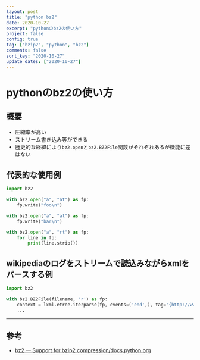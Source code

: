 ```yaml
---
layout: post
title: "python bz2"
date: 2020-10-27
excerpt: "pythonのbz2の使い方"
project: false
config: true
tag: ["bzip2", "python", "bz2"]
comments: false
sort_key: "2020-10-27"
update_dates: ["2020-10-27"]
---
```


# pythonのbz2の使い方

## 概要
 - 圧縮率が高い
 - ストリーム書き込み等ができる
 - 歴史的な経緯により`bz2.open`と`bz2.BZ2File`関数がそれぞれあるが機能に差はない

## 代表的な使用例

```python
import bz2

with bz2.open("a", "at") as fp:
    fp.write("foo\n")

with bz2.open("a", "at") as fp:
    fp.write("bar\n")

with bz2.open("a", "rt") as fp:
    for line in fp:
        print(line.strip())

```

## wikipediaのログをストリームで読込みながらxmlをパースする例

```python
import bz2

with bz2.BZ2File(filename, 'r') as fp:
    context = lxml.etree.iterparse(fp, events=('end',), tag='{http://www.mediawiki.org/xml/export-0.10/}page')
    ...
```

---

## 参考
 - [bz2 — Support for bzip2 compression/docs.python.org](https://docs.python.org/3/library/bz2.html#module-bz2)
